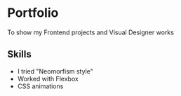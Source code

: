 # Portfolio

To show my Frontend projects and Visual Designer works

## Skills

- I tried "Neomorfism style"
- Worked with Flexbox
- CSS animations

